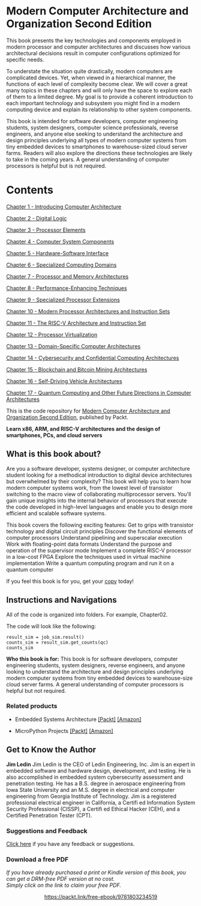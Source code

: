 


# Modern Computer Architecture and Organization Second Edition

This book presents the key technologies and components employed in modern processor
and computer architectures and discusses how various architectural decisions result in
computer configurations optimized for specific needs.

To understate the situation quite drastically, modern computers are complicated devices.
Yet, when viewed in a hierarchical manner, the functions of each level of complexity
become clear. We will cover a great many topics in these chapters and will only have
the space to explore each of them to a limited degree. My goal is to provide a coherent
introduction to each important technology and subsystem you might find in a modern
computing device and explain its relationship to other system components.

This book is intended for software developers, computer engineering students, system
designers, computer science professionals, reverse engineers, and anyone else seeking to
understand the architecture and design principles underlying all types of modern computer
systems from tiny embedded devices to smartphones to warehouse-sized cloud server farms.
Readers will also explore the directions these technologies are likely to take in the coming
years. A general understanding of computer processors is helpful but is not required.

# Contents

[Chapter  1 - Introducing Computer Architecture](Chapter01/README.md)

[Chapter  2 - Digital Logic](Chapter02/README.md)

[Chapter  3 - Processor Elements](Chapter03/README.md)

[Chapter  4 - Computer System Components](Chapter04/README.md)

[Chapter  5 - Hardware-Software Interface](Chapter05/README.md)

[Chapter  6 - Specialized Computing Domains](Chapter06/README.md)

[Chapter  7 - Processor and Memory Architectures](Chapter07/README.md)

[Chapter  8 - Performance-Enhancing Techniques](Chapter08/README.md)

[Chapter  9 - Specialized Processor Extensions](Chapter09/README.md)

[Chapter 10 - Modern Processor Architectures and Instruction Sets](Chapter10/README.md)

[Chapter 11 - The RISC-V Architecture and Instruction Set](Chapter11/README.md)

[Chapter 12 - Processor Virtualization](Chapter12/README.md)

[Chapter 13 - Domain-Specific Computer Architectures](Chapter13/README.md)

[Chapter 14 - Cybersecurity and Confidential Computing Architectures](Chapter14/README.md)

[Chapter 15 - Blockchain and Bitcoin Mining Architectures](Chapter15/README.md)

[Chapter 16 - Self-Driving Vehicle Architectures](Chapter16/README.md)

[Chapter 17 - Quantum Computing and Other Future Directions in Computer Architectures](Chapter17/README.md)

This is the code repository for [Modern Computer Architecture and Organization Second Edition](), published by Packt.

**Learn x86, ARM, and RISC-V architectures and the design of smartphones, PCs, and cloud servers**

## What is this book about?
Are you a software developer, systems designer, or computer architecture student looking for a methodical introduction to digital device architectures but overwhelmed by their complexity? This book will help you to learn how modern computer systems work, from the lowest level of transistor switching to the macro view of collaborating multiprocessor servers. You'll gain unique insights into the internal behavior of processors that execute the code developed in high-level languages and enable you to design more efficient and scalable software systems.


This book covers the following exciting features:
Get to grips with transistor technology and digital circuit principles 
Discover the functional elements of computer processors 
Understand pipelining and superscalar execution 
Work with floating-point data formats 
Understand the purpose and operation of the supervisor mode 
Implement a complete RISC-V processor in a low-cost FPGA 
Explore the techniques used in virtual machine implementation 
Write a quantum computing program and run it on a quantum computer

If you feel this book is for you, get your [copy](https://www.amazon.com/dp/1838984399) today!

## Instructions and Navigations
All of the code is organized into folders. For example, Chapter02.

The code will look like the following:
```
result_sim = job_sim.result()
counts_sim = result_sim.get_counts(qc)
counts_sim
```

**Who this book is for:**
This book is for software developers, computer engineering students, system designers, reverse engineers, and anyone looking to understand the architecture and design principles underlying modern computer systems from tiny embedded devices to warehouse-size cloud server farms. A general understanding of computer processors is helpful but not required.	


### Related products
* Embedded Systems Architecture  [[Packt]](https://www.packtpub.com/in/application-development/embedded-systems-architecture?utm_source=github&utm_medium=repository&utm_campaign=9781788832502) [[Amazon]](https://www.amazon.com/dp/1788832507)

* MicroPython Projects  [[Packt]](https://www.packtpub.com/in/iot-hardware/micropython-projects?utm_source=github&utm_medium=repository&utm_campaign=9781789958034) [[Amazon]](https://www.amazon.com/dp/B086CXMYZV)

## Get to Know the Author
**Jim Ledin**
Jim Ledin is the CEO of Ledin Engineering, Inc. Jim is an expert in embedded software and hardware design, development, and testing. He is also accomplished in embedded system cybersecurity assessment and penetration testing. He has a B.S. degree in aerospace engineering from Iowa State University and an M.S. degree in electrical and computer engineering from Georgia Institute of Technology. Jim is a registered professional electrical engineer in California, a Certifi ed Information System Security Professional (CISSP), a Certifi ed Ethical Hacker (CEH), and a Certified Penetration Tester (CPT).


### Suggestions and Feedback
[Click here](https://docs.google.com/forms/d/e/1FAIpQLSdy7dATC6QmEL81FIUuymZ0Wy9vH1jHkvpY57OiMeKGqib_Ow/viewform) if you have any feedback or suggestions.


### Download a free PDF

 <i>If you have already purchased a print or Kindle version of this book, you can get a DRM-free PDF version at no cost.<br>Simply click on the link to claim your free PDF.</i>
<p align="center"> <a href="https://packt.link/free-ebook/9781803234519">https://packt.link/free-ebook/9781803234519 </a> </p>